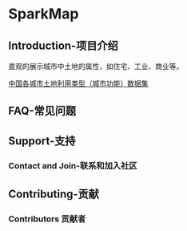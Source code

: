 # SparkMap

## Introduction-项目介绍

直观的展示城市中土地的属性，如住宅、工业、商业等。

[中国各城市土地利用类型（城市功能）数据集](https://www.tsinghua.edu.cn/info/1175/18807.htm)

## FAQ-常见问题

## Support-支持

 ### Contact and Join-联系和加入社区

## Contributing-贡献

 ###  Contributors 贡献者
